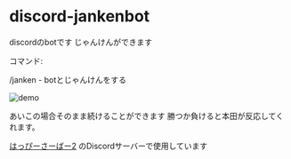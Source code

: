 # discord-jankenbot
discordのbotです
じゃんけんができます

コマンド:

/janken - botとじゃんけんをする

![demo](https://github.com/Happmc2525/discord-jankenbot/blob/main/demo.gif)

あいこの場合そのまま続けることができます
勝つか負けると本田が反応してくれます。

[はっぴーさーばー2](https://happymc.jimdo.com/)
のDiscordサーバーで使用しています
